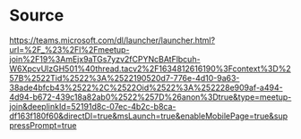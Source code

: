 # Source

https://teams.microsoft.com/dl/launcher/launcher.html?url=%2F_%23%2Fl%2Fmeetup-join%2F19%3AmEjx9aTGs7yzv2fCPYNcBAtFlbcuh-W6XpcvUlzGH501%40thread.tacv2%2F1634812616190%3Fcontext%3D%257B%2522Tid%2522%3A%2522190520d7-776e-4d10-9a63-38ade4bfcb43%2522%2C%2522Oid%2522%3A%252228e909af-a494-4d94-b672-439c18a82ab0%2522%257D%26anon%3Dtrue&type=meetup-join&deeplinkId=52191d8c-07ec-4b2c-b8ca-df163f180f60&directDl=true&msLaunch=true&enableMobilePage=true&suppressPrompt=true
